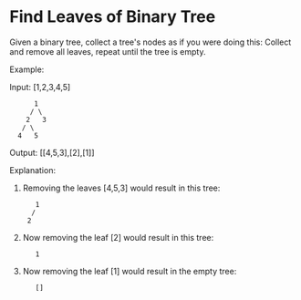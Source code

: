 # Find Leaves of Binary Tree
 

Given a binary tree, collect a tree's nodes as if you were doing this: Collect and remove all leaves, repeat until the tree is empty.

Example:

Input: [1,2,3,4,5]
  
          1
         / \
        2   3
       / \     
      4   5    

Output: [[4,5,3],[2],[1]]
 

Explanation:

1. Removing the leaves [4,5,3] would result in this tree:

          1
         / 
        2          
 

2. Now removing the leaf [2] would result in this tree:

          1          
 

3. Now removing the leaf [1] would result in the empty tree:

          []     